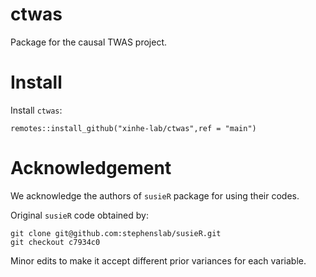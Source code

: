 # ctwas

Package for the causal TWAS project.

# Install

Install `ctwas`:

```
remotes::install_github("xinhe-lab/ctwas",ref = "main")
```

# Acknowledgement

We acknowledge the authors of `susieR` package for using their codes.

Original `susieR` code obtained by:
```
git clone git@github.com:stephenslab/susieR.git
git checkout c7934c0
```

Minor edits to make it accept different prior variances for each variable. 
